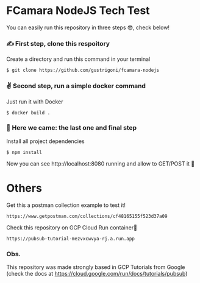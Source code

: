 # FCamara NodeJS Tech Test
You can easily run this repository in three steps 😎, check below!

### ✍️ First step, clone this respoitory

Create a directory and run this command in your terminal


    $ git clone https://github.com/gustrigoni/fcamara-nodejs
    
### ✌️ Second step, run a simple docker command

Just run it with Docker


    $ docker build .
    
### 🥳 Here we came: the last one and final step

Install all project dependencies


    $ npm install
    
Now you can see http://localhost:8080 running and allow to GET/POST it  🤯

# Others
Get this a postman collection example to test it!

    
    https://www.getpostman.com/collections/cf48165155f523d37a09


Check this repository on GCP Cloud Run container🐳


    https://pubsub-tutorial-mezvxcwvya-rj.a.run.app

### Obs.
This repository was made strongly based in GCP Tutorials from Google (check the docs at https://cloud.google.com/run/docs/tutorials/pubsub)

